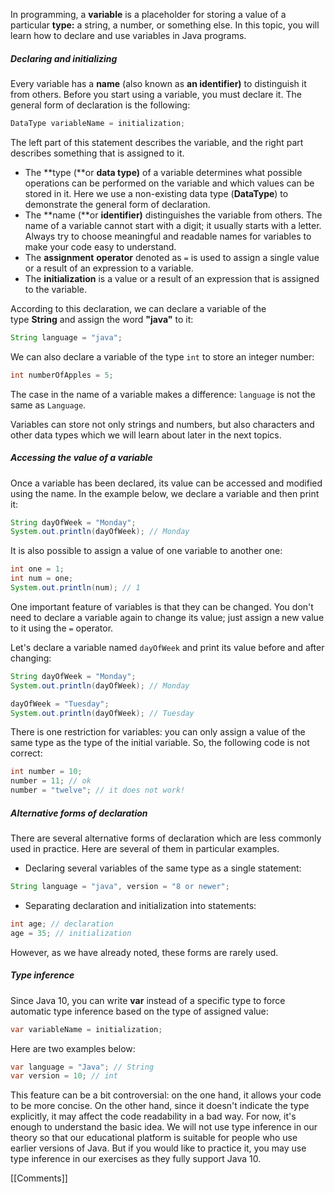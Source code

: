 In programming, a **variable** is a placeholder for storing a value of a particular **type:** a string, a number, or something else. In this topic, you will learn how to declare and use variables in Java programs.

##### Declaring and initializing

Every variable has a **name** (also known as **an identifier)** to distinguish it from others. Before you start using a variable, you must declare it. The general form of declaration is the following:

```java
DataType variableName = initialization;
```

The left part of this statement describes the variable, and the right part describes something that is assigned to it.

- The **type (**or **data type)** of a variable determines what possible operations can be performed on the variable and which values can be stored in it. Here we use a non-existing data type (**DataType**) to demonstrate the general form of declaration.
- The **name (**or **identifier)** distinguishes the variable from others. The name of a variable cannot start with a digit; it usually starts with a letter. Always try to choose meaningful and readable names for variables to make your code easy to understand.
- The **assignment** **operator** denoted as `=` is used to assign a single value or a result of an expression to a variable.
- The **initialization** is a value or a result of an expression that is assigned to the variable.

According to this declaration, we can declare a variable of the type **String** and assign the word **"java"** to it:

```java
String language = "java";
```

We can also declare a variable of the type `int` to store an integer number:

```java
int numberOfApples = 5;
```

The case in the name of a variable makes a difference: `language` is not the same as `Language`.

Variables can store not only strings and numbers, but also characters and other data types which we will learn about later in the next topics.

##### Accessing the value of a variable

Once a variable has been declared, its value can be accessed and modified using the name. In the example below, we declare a variable and then print it:

```java
String dayOfWeek = "Monday";
System.out.println(dayOfWeek); // Monday
```

It is also possible to assign a value of one variable to another one:

```java
int one = 1;
int num = one;
System.out.println(num); // 1
```

One important feature of variables is that they can be changed. You don't need to declare a variable again to change its value; just assign a new value to it using the `=` operator.

Let's declare a variable named `dayOfWeek` and print its value before and after changing:

```java
String dayOfWeek = "Monday";
System.out.println(dayOfWeek); // Monday

dayOfWeek = "Tuesday";
System.out.println(dayOfWeek); // Tuesday
```

There is one restriction for variables: you can only assign a value of the same type as the type of the initial variable. So, the following code is not correct:

```java
int number = 10;
number = 11; // ok
number = "twelve"; // it does not work!
```

##### Alternative forms of declaration

There are several alternative forms of declaration which are less commonly used in practice. Here are several of them in particular examples.

- Declaring several variables of the same type as a single statement:

```java
String language = "java", version = "8 or newer";
```

- Separating declaration and initialization into statements:

```java
int age; // declaration
age = 35; // initialization 
```

However, as we have already noted, these forms are rarely used.

##### Type inference

Since Java 10, you can write **var** instead of a specific type to force automatic type inference based on the type of assigned value:

```java
var variableName = initialization;
```

Here are two examples below:

```java
var language = "Java"; // String
var version = 10; // int
```

This feature can be a bit controversial: on the one hand, it allows your code to be more concise. On the other hand, since it doesn't indicate the type explicitly, it may affect the code readability in a bad way. For now, it's enough to understand the basic idea. We will not use type inference in our theory so that our educational platform is suitable for people who use earlier versions of Java. But if you would like to practice it, you may use type inference in our exercises as they fully support Java 10.

[[Comments]]
